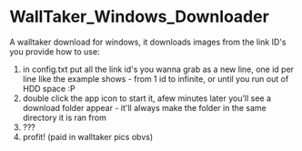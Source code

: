 # WallTaker_Windows_Downloader
A walltaker download for windows, it downloads images from the link ID's you provide
how to use:
1. in config.txt put all the link id's you wanna grab as a new line, one id per line like the example shows - from 1 id to infinite, or until you run out of HDD space :P
2. double click the app icon to start it, afew minutes later you'll see a download folder appear - it'll always make the folder in the same directory it is ran from
3. ???
4. profit! (paid in walltaker pics obvs) 
